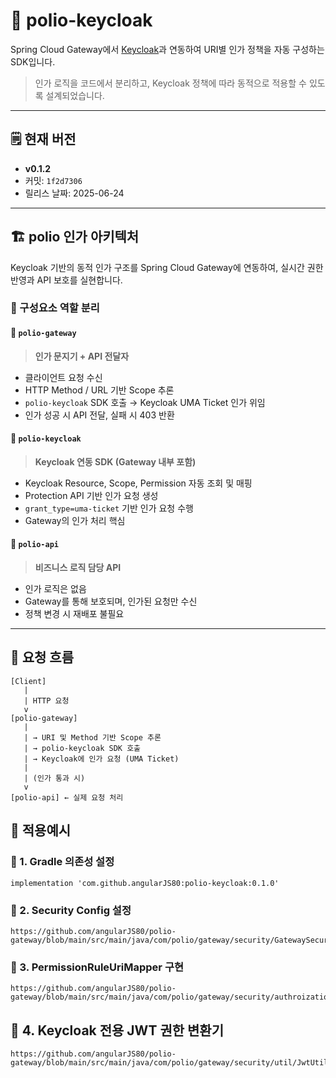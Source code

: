# 🔐 polio-keycloak

Spring Cloud Gateway에서 [Keycloak](https://www.keycloak.org/)과 연동하여 URI별 인가 정책을 자동 구성하는 SDK입니다.

> 인가 로직을 코드에서 분리하고, Keycloak 정책에 따라 동적으로 적용할 수 있도록 설계되었습니다.

---

## 🗒️ 현재 버전

- **v0.1.2**
- 커밋: `1f2d7306`
- 릴리스 날짜: 2025-06-24

---

## 🏗️ polio 인가 아키텍처

Keycloak 기반의 동적 인가 구조를 Spring Cloud Gateway에 연동하여, 실시간 권한 반영과 API 보호를 실현합니다.

### 📌 구성요소 역할 분리

#### 🧩 `polio-gateway`
> **인가 문지기 + API 전달자**

- 클라이언트 요청 수신
- HTTP Method / URL 기반 Scope 추론
- `polio-keycloak` SDK 호출 → Keycloak UMA Ticket 인가 위임
- 인가 성공 시 API 전달, 실패 시 403 반환

#### 🧩 `polio-keycloak`
> **Keycloak 연동 SDK (Gateway 내부 포함)**

- Keycloak Resource, Scope, Permission 자동 조회 및 매핑
- Protection API 기반 인가 요청 생성
- `grant_type=uma-ticket` 기반 인가 요청 수행
- Gateway의 인가 처리 핵심

#### 🧩 `polio-api`
> **비즈니스 로직 담당 API**

- 인가 로직은 없음
- Gateway를 통해 보호되며, 인가된 요청만 수신
- 정책 변경 시 재배포 불필요

---

## 🔄 요청 흐름

```plaintext
[Client]
   |
   | HTTP 요청
   v
[polio-gateway]
   |
   | → URI 및 Method 기반 Scope 추론
   | → polio-keycloak SDK 호출
   | → Keycloak에 인가 요청 (UMA Ticket)
   |
   | (인가 통과 시)
   v
[polio-api] ← 실제 요청 처리

```

## 🔄 적용예시
### 🔧 1. Gradle 의존성 설정
    implementation 'com.github.angularJS80:polio-keycloak:0.1.0'

### 🔧 2. Security Config 설정
    https://github.com/angularJS80/polio-gateway/blob/main/src/main/java/com/polio/gateway/security/GatewaySecurityConfig.java

### 🔧 3. PermissionRuleUriMapper 구현
    https://github.com/angularJS80/polio-gateway/blob/main/src/main/java/com/polio/gateway/security/authroization/PermissionRuleUriMapper.java

## 🔐 4. Keycloak 전용 JWT 권한 변환기
    https://github.com/angularJS80/polio-gateway/blob/main/src/main/java/com/polio/gateway/security/util/JwtUtil.java

